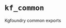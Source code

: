 # `kf_common`

Kgfoundry common exports

<!-- START doctoc generated TOC please keep comment here to allow auto update -->
<!-- END doctoc generated TOC please keep comment here to allow auto update -->
<!-- agent:readme v1 sha:5dfbe3d9af9aa202dac875e3eeb49578ed9a092b content:3119afb50e33 -->
